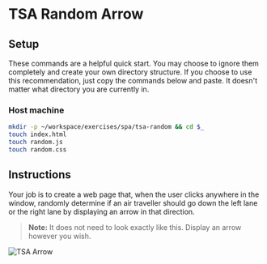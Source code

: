 # TSA Random Arrow

## Setup

These commands are a helpful quick start. You may choose to ignore them completely and create your own directory structure. If you choose to use this recommendation, just copy the commands below and paste. It doesn't matter what directory you are currently in.

### Host machine

```bash
mkdir -p ~/workspace/exercises/spa/tsa-random && cd $_
touch index.html
touch random.js
touch random.css
```

## Instructions

Your job is to create a web page that, when the user clicks anywhere in the window, randomly determine if an air traveller should go down the left lane or the right lane by displaying an arrow in that direction.

> **Note:** It does not need to look exactly like this. Display an arrow however you wish.

![TSA Arrow](./tsa-arrow.gif)
